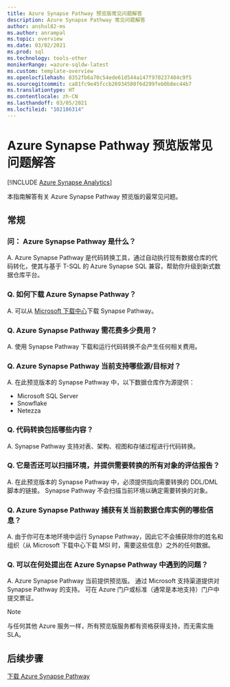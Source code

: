 ```yaml
---
title: Azure Synapse Pathway 预览版常见问题解答
description: Azure Synapse Pathway 常见问题解答
author: anshul82-ms
ms.author: anrampal
ms.topic: overview
ms.date: 03/02/2021
ms.prod: sql
ms.technology: tools-other
monikerRange: =azure-sqldw-latest
ms.custom: template-overview
ms.openlocfilehash: 8352fb6a70c54ede61d544a147f970237404c9f5
ms.sourcegitcommit: ca81fc9e45fccb26934580f6d299feb0b8ec44b7
ms.translationtype: HT
ms.contentlocale: zh-CN
ms.lasthandoff: 03/05/2021
ms.locfileid: "102186314"
---
```

# <a name="azure-synapse-pathway-preview-faq"></a>Azure Synapse Pathway 预览版常见问题解答
[!INCLUDE [Azure Synapse Analytics](../../includes/applies-to-version/asa.md)]

本指南解答有关 Azure Synapse Pathway 预览版的最常见问题。

## <a name="general"></a>常规

### <a name="q-what-is-azure-synapse-pathway"></a>问： Azure Synapse Pathway 是什么？

A. Azure Synapse Pathway 是代码转换工具，通过自动执行现有数据仓库的代码转化，使其与基于 T-SQL 的 Azure Synapse SQL 兼容，帮助你升级到新式数据仓库平台。

### <a name="q-how-can-i-download-azure-synapse-pathway"></a>Q. 如何下载 Azure Synapse Pathway？

A. 可以从 [Microsoft 下载中心](https://aka.ms/synapse-pathway-download)下载 Synapse Pathway。

### <a name="q-how-much-does-azure-synapse-pathway-cost"></a>Q. Azure Synapse Pathway 需花费多少费用？

A. 使用 Synapse Pathway 下载和运行代码转换不会产生任何相关费用。

### <a name="q-what-sourcetarget-pairs-does-azure-synapse-pathway-currently-support"></a>Q. Azure Synapse Pathway 当前支持哪些源/目标对？

A. 在此预览版本的 Synapse Pathway 中，以下数据仓库作为源提供：
- Microsoft SQL Server
- Snowflake
- Netezza

### <a name="q-what-is-included-as-part-of-the-code-conversion"></a>Q. 代码转换包括哪些内容？

A. Synapse Pathway 支持对表、架构、视图和存储过程进行代码转换。

### <a name="q-can-it-also-scan-my-environment-and-provide-an-assessment-report-of-all-the-objects-that-need-to-be-convertedtranslated"></a>Q. 它是否还可以扫描环境，并提供需要转换的所有对象的评估报告？

A. 在此预览版本的 Synapse Pathway 中，必须提供指向需要转换的 DDL/DML 脚本的链接。 Synapse Pathway 不会扫描当前环境以确定需要转换的对象。

### <a name="q-what-information-does-azure-synapse-pathway-capture-about-my-current-data-warehouse-instance"></a>Q. Azure Synapse Pathway 捕获有关当前数据仓库实例的哪些信息？

A. 由于你可在本地环境中运行 Synapse Pathway，因此它不会捕获除你的姓名和组织（从 Microsoft 下载中心下载 MSI 时，需要这些信息）之外的任何数据。

### <a name="q-where-can-i-raise-issues-encountered-in-azure-synapse-pathway"></a>Q. 可以在何处提出在 Azure Synapse Pathway 中遇到的问题？

A. Azure Synapse Pathway 当前提供预览版。   通过 Microsoft 支持渠道提供对 Synapse Pathway 的支持。 可在 Azure 门户或标准（通常是本地支持）门户中提交票证。


> [!NOTE] 
> 与任何其他 Azure 服务一样，所有预览版服务都有资格获得支持，而无需实施 SLA。

<!-- ### Troubleshooting and optimization

#### Q. Why do I see slow performance while running the code conversion?

#### Q. Translation of errors or unexpected results? -->

## <a name="next-steps"></a>后续步骤

[下载 Azure Synapse Pathway](synapse-pathway-download.md)